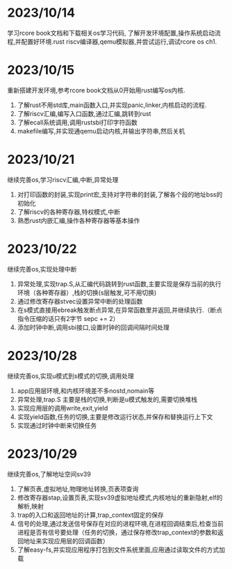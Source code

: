 # 2023/10/14

学习rcore book文档和下载相关os学习代码, 了解开发环境配置,操作系统启动流程,并配置好环境.rust riscv编译器,qemu模拟器,并尝试运行,调试rcore os ch1.


# 2023/10/15

重新搭建开发环境,参考rcore book文档从0开始用rust编写os内核.
1. 了解rust不用std库,main函数入口,并实现panic,linker,内核启动的流程.
2. 了解riscv汇编,编写入口函数,通过汇编,跳转到rust
3. 了解ecall系统调用,调用rustsbi打印字符函数
4. makefile编写,并实现通qemu启动内核,并输出字符串,然后关机

# 2023/10/21

继续完善os,学习riscv汇编,中断,异常处理
1. 对打印函数的封装,实现print宏,支持对字符串的封装,了解各个段的地址bss的初始化
2. 了解riscv的各种寄存器,特权模式,中断
3. 熟悉rust内嵌汇编,操作各种寄存器等基本操作

# 2023/10/22

继续完善os,实现处理中断
1. 异常处理,实现trap.S,从汇编代码跳转到rust函数,主要实现是保存当前的执行环境（各种寄存器）,栈的切换(s层触发,可不用切换)
2. 通过修改寄存器stvec设置异常中断的处理函数
3. 在s模式直接用ebreak触发断点异常,在异常函数里并返回,并继续执行.（断点指令压缩的话只有2字节 sepc += 2）
4. 添加时钟中断,调用sbi接口,设置时钟的回调间隔时间处理


# 2023/10/28

继续完善os,实现u模式到s模式的切换,调用处理
1. app应用层环境,和内核环境差不多nostd,nomain等
2. 异常处理,trap.S 主要是栈的切换,判断是u模式触发的,需要切换堆栈
2. 实现应用层的调用write,exit,yield
3. 实现yield函数,任务的切换,主要是修改运行状态,并保存和替换运行上下文
4. 实现通过时钟中断来切换任务

# 2023/10/29

继续完善os,了解地址空间sv39
1. 了解页表,虚拟地址,物理地址转换,页表项查询
2. 修改寄存器stap,设置页表,实现sv39虚拟地址模式,内核地址的重新隐射,elf的解析,映射
3. trap的入口和返回地址的计算,trap_context固定的保存
4. 信号的处理,通过发送信号保存在对应的进程环境,在进程回调结束后,检查当前进程是否有信号要处理（任务的切换，通过保存修改trap_context的参数和返回地址来实现应用层的回调函数）
5. 了解easy-fs,并实现应用程序打包到文件系统里面,应用通过读取文件的方式加载
